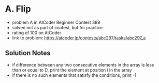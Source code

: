 # A. Flip

* problem A in AtCoder Beginner Contest 389
* solved not as part of contest, but for practice
* rating of 100 on AtCoder
* link to problem: https://atcoder.jp/contests/abc297/tasks/abc297_a

## Solution Notes

* if difference between any two consecutive elements in the array is less than or equal to D, print the element at position i in the array
* if there is no such elements that satisfy the conditions, print -1